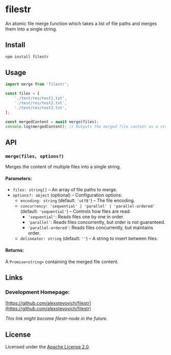# filestr

An atomic file merge function which takes a list of file paths and merges them into a single string.

## Install

```bash
npm install filestr
```

## Usage

```js
import merge from 'filestr';

const files = [
    './test/res/test1.txt',
    './test/res/test2.txt',
    './test/res/test3.txt',
];

const mergedContent = await merge(files);
console.log(mergedContent); // Outputs the merged file content as a string
```

## API

### `merge(files, options?)`

Merges the content of multiple files into a single string.

#### Parameters:

- `files: string[]` – An array of file paths to merge.
- `options?: object` (optional) – Configuration options:
    - `encoding: string` (default: `'utf8'`) – The file encoding.
    - `concurrency: 'sequential' | 'parallel' | 'parallel-ordered'` (default: `'sequential'`) – Controls how files are read:
        - `'sequential'`: Reads files one by one in order.
        - `'parallel'`: Reads files concurrently, but order is not guaranteed.
        - `'parallel-ordered'`: Reads files concurrently, but maintains order.
    - `delineator: string` (default: `''`) – A string to insert between files.

#### Returns:

A `Promise<string>` containing the merged file content.

## Links

### Development Homepage:

[https://github.com/alexstevovich/filestr](https://github.com/alexstevovich/filestr)

_This link might become filestr-node in the future._

## License

Licensed under the [Apache License 2.0](https://www.apache.org/licenses/LICENSE-2.0).
